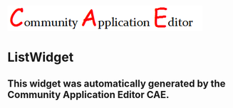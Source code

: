 ![CAE](https://github.com/CAE-Community-Application-Editor/CAE-Deployment-Temp/blob/gh-pages/frontendComponent-97/img/logo.png)  

ListWidget
===================


This widget was automatically generated by the Community Application Editor CAE.  
---------------
